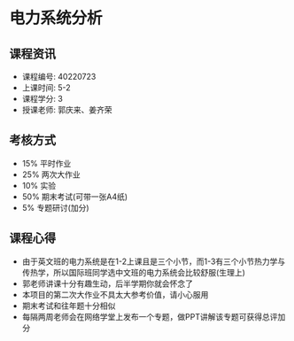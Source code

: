 # 电力系统分析

## 课程资讯
- 课程编号: 40220723 
- 上课时间: 5-2
- 课程学分: 3
- 授课老师: 郭庆来、姜齐荣
  
## 考核方式
- 15% 平时作业
- 25% 两次大作业
- 10% 实验
- 50% 期末考试(可带一张A4纸)
- 5% 专题研讨(加分)

## 课程心得
- 由于英文班的电力系统是在1-2上课且是三个小节，而1-3有三个小节热力学与传热学，所以国际班同学选中文班的电力系统会比较舒服(生理上)
- 郭老师讲课十分有趣生动，后半学期你就会怀念了
- 本项目的第二次大作业不具太大参考价值，请小心服用
- 期末考试和往年题十分相似
- 每隔两周老师会在网络学堂上发布一个专题，做PPT讲解该专题可获得总评加分
